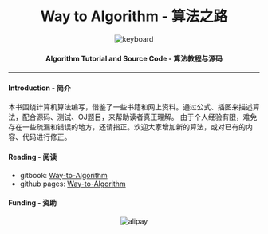 <h1 align="center">Way to Algorithm - 算法之路</h1>

<p align="center">
<img src="https://raw.githubusercontent.com/linrongbin16/Way-to-Algorithm/master/docs/res/keyboard.jpg" alt="keyboard">
</p>

<h4 align="center">Algorithm Tutorial and Source Code - 算法教程与源码</h4>

--------

#### Introduction - 简介

本书围绕计算机算法编写，借鉴了一些书籍和网上资料。通过公式、插图来描述算法，配合源码、测试、OJ题目，来帮助读者真正理解。
由于个人经验有限，难免存在一些疏漏和错误的地方，还请指正。欢迎大家增加新的算法，或对已有的内容、代码进行修正。

#### Reading - 阅读

* gitbook: [Way-to-Algorithm](https://linrongbin16.gitbooks.io/way-to-algorithm/content/)
* github pages: [Way-to-Algorithm](https://linrongbin16.github.io/Way-to-Algorithm/)

#### Funding - 资助

<p align="center">
<img src="https://raw.githubusercontent.com/linrongbin16/Way-to-Algorithm/master/docs/res/alipay.jpg" alt="alipay">
</p>
